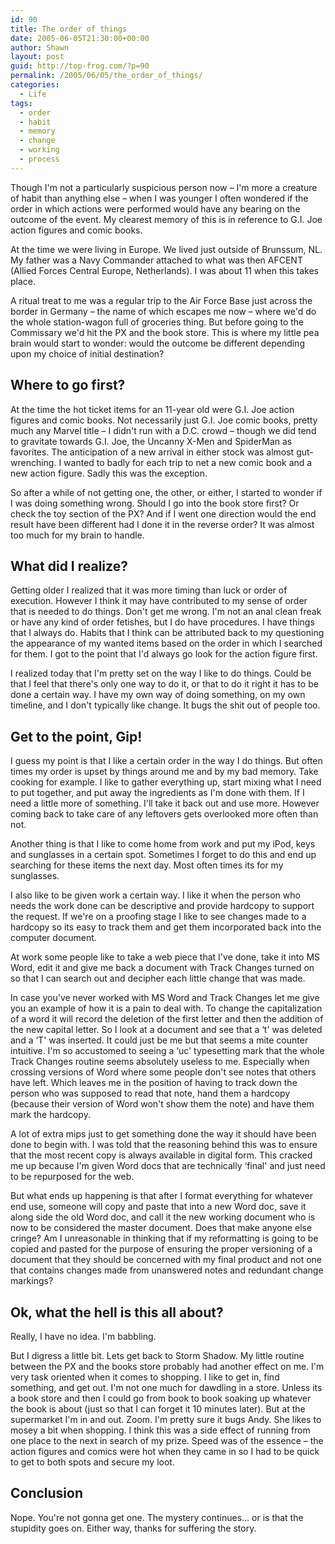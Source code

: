 ```yaml
---
id: 90
title: The order of things
date: 2005-06-05T21:30:00+00:00
author: Shawn
layout: post
guid: http://top-frog.com/?p=90
permalink: /2005/06/05/the_order_of_things/
categories:
  - Life
tags:
  - order
  - habit 
  - memory
  - change
  - working
  - process
---
```

Though I'm not a particularly suspicious person now – I'm more a creature of habit than anything else – when I was younger I often wondered if the order in which actions were performed would have any bearing on the outcome of the event. My clearest memory of this is in reference to G.I. Joe action figures and comic books.

At the time we were living in Europe. We lived just outside of Brunssum, NL. My father was a Navy Commander attached to what was then AFCENT (Allied Forces Central Europe, Netherlands). I was about 11 when this takes place.

A ritual treat to me was a regular trip to the Air Force Base just across the border in Germany – the name of which escapes me now – where we'd do the whole station-wagon full of groceries thing. But before going to the Commissary we'd hit the PX and the book store. This is where my little pea brain would start to wonder: would the outcome be different depending upon my choice of initial destination?

## Where to go first?

At the time the hot ticket items for an 11-year old were G.I. Joe action figures and comic books. Not necessarily just G.I. Joe comic books, pretty much any Marvel title – I didn't run with a D.C. crowd – though we did tend to gravitate towards G.I. Joe, the Uncanny X-Men and SpiderMan as favorites. The anticipation of a new arrival in either stock was almost gut-wrenching. I wanted to badly for each trip to net a new comic book and a new action figure. Sadly this was the exception.

So after a while of not getting one, the other, or either, I started to wonder if I was doing something wrong. Should I go into the book store first? Or check the toy section of the PX? And if I went one direction would the end result have been different had I done it in the reverse order? It was almost too much for my brain to handle.

## What did I realize?

Getting older I realized that it was more timing than luck or order of execution. However I think it may have contributed to my sense of order that is needed to do things. Don't get me wrong. I'm not an anal clean freak or have any kind of order fetishes, but I do have procedures. I have things that I always do. Habits that I think can be attributed back to my questioning the appearance of my wanted items based on the order in which I searched for them. I got to the point that I'd always go look for the action figure first.

I realized today that I'm pretty set on the way I like to do things. Could be that I feel that there's only one way to do it, or that to do it right it has to be done a certain way. I have my own way of doing something, on my own timeline, and I don't typically like change. It bugs the shit out of people too.

## Get to the point, Gip!

I guess my point is that I like a certain order in the way I do things. But often times my order is upset by things around me and by my bad memory. Take cooking for example. I like to gather everything up, start mixing what I need to put together, and put away the ingredients as I'm done with them. If I need a little more of something. I'll take it back out and use more. However coming back to take care of any leftovers gets overlooked more often than not. 

Another thing is that I like to come home from work and put my iPod, keys and sunglasses in a certain spot. Sometimes I forget to do this and end up searching for these items the next day. Most often times its for my sunglasses.

I also like to be given work a certain way. I like it when the person who needs the work done can be descriptive and provide hardcopy to support the request. If we're on a proofing stage I like to see changes made to a hardcopy so its easy to track them and get them incorporated back into the computer document. 

At work some people like to take a web piece that I've done, take it into MS Word, edit it and give me back a document with Track Changes turned on so that I can search out and decipher each little change that was made. 

In case you've never worked with MS Word and Track Changes let me give you an example of how it is a pain to deal with. To change the capitalization of a word it will record the deletion of the first letter and then the addition of the new capital letter. So I look at a document and see that a &#8216;t' was deleted and a &#8216;T' was inserted. It could just be me but that seems a mite counter intuitive. I'm so accustomed to seeing a &#8216;uc' typesetting mark that the whole Track Changes routine seems absolutely useless to me. Especially when crossing versions of Word where some people don't see notes that others have left. Which leaves me in the position of having to track down the person who was supposed to read that note, hand them a hardcopy (because their version of Word won't show them the note) and have them mark the hardcopy.

A lot of extra mips just to get something done the way it should have been done to begin with. I was told that the reasoning behind this was to ensure that the most recent copy is always available in digital form. This cracked me up because I'm given Word docs that are technically &#8216;final' and just need to be repurposed for the web. 

But what ends up happening is that after I format everything for whatever end use, someone will copy and paste that into a new Word doc, save it along side the old Word doc, and call it the new working document who is now to be considered the master document. Does that make anyone else cringe? Am I unreasonable in thinking that if my reformatting is going to be copied and pasted for the purpose of ensuring the proper versioning of a document that they should be concerned with my final product and not one that contains changes made from unanswered notes and redundant change markings?

## Ok, what the hell is this all about?

Really, I have no idea. I'm babbling.

But I digress a little bit. Lets get back to Storm Shadow. My little routine between the PX and the books store probably had another effect on me. I'm very task oriented when it comes to shopping. I like to get in, find something, and get out. I'm not one much for dawdling in a store. Unless its a book store and then I could go from book to book soaking up whatever the book is about (just so that I can forget it 10 minutes later). But at the supermarket I'm in and out. Zoom. I'm pretty sure it bugs Andy. She likes to mosey a bit when shopping. I think this was a side effect of running from one place to the next in search of my prize. Speed was of the essence – the action figures and comics were hot when they came in so I had to be quick to get to both spots and secure my loot.

## Conclusion

Nope. You're not gonna get one. The mystery continues… or is that the stupidity goes on. Either way, thanks for suffering the story.